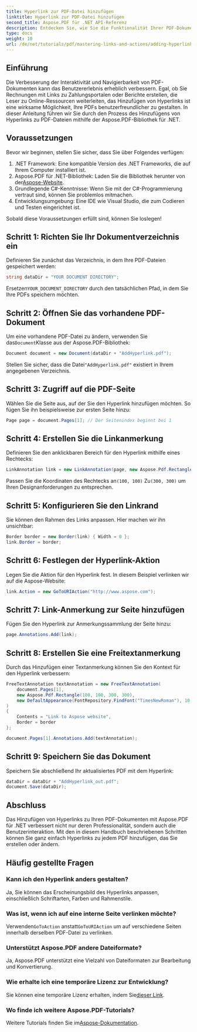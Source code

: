 ```yaml
---
title: Hyperlink zur PDF-Datei hinzufügen
linktitle: Hyperlink zur PDF-Datei hinzufügen
second_title: Aspose.PDF für .NET API-Referenz
description: Entdecken Sie, wie Sie die Funktionalität Ihrer PDF-Dokumente durch das Hinzufügen interaktiver Hyperlinks mit Aspose.PDF für .NET verbessern können. Diese umfassende Anleitung bietet eine Schritt-für-Schritt-Anleitung.
type: docs
weight: 10
url: /de/net/tutorials/pdf/mastering-links-and-actions/adding-hyperlink/
---
```

## Einführung

Die Verbesserung der Interaktivität und Navigierbarkeit von PDF-Dokumenten kann das Benutzererlebnis erheblich verbessern. Egal, ob Sie Rechnungen mit Links zu Zahlungsportalen oder Berichte erstellen, die Leser zu Online-Ressourcen weiterleiten, das Hinzufügen von Hyperlinks ist eine wirksame Möglichkeit, Ihre PDFs benutzerfreundlicher zu gestalten. In dieser Anleitung führen wir Sie durch den Prozess des Hinzufügens von Hyperlinks zu PDF-Dateien mithilfe der Aspose.PDF-Bibliothek für .NET.

## Voraussetzungen

Bevor wir beginnen, stellen Sie sicher, dass Sie über Folgendes verfügen:

1. .NET Framework: Eine kompatible Version des .NET Frameworks, die auf Ihrem Computer installiert ist.
2.  Aspose.PDF für .NET-Bibliothek: Laden Sie die Bibliothek herunter von der[Aspose-Website](https://releases.aspose.com/pdf/net/).
3. Grundlegende C#-Kenntnisse: Wenn Sie mit der C#-Programmierung vertraut sind, können Sie problemlos mitmachen.
4. Entwicklungsumgebung: Eine IDE wie Visual Studio, die zum Codieren und Testen eingerichtet ist.

Sobald diese Voraussetzungen erfüllt sind, können Sie loslegen!

## Schritt 1: Richten Sie Ihr Dokumentverzeichnis ein

Definieren Sie zunächst das Verzeichnis, in dem Ihre PDF-Dateien gespeichert werden:

```csharp
string dataDir = "YOUR DOCUMENT DIRECTORY";
```

 Ersetzen`YOUR_DOCUMENT_DIRECTORY` durch den tatsächlichen Pfad, in dem Sie Ihre PDFs speichern möchten.

## Schritt 2: Öffnen Sie das vorhandene PDF-Dokument

 Um eine vorhandene PDF-Datei zu ändern, verwenden Sie das`Document`Klasse aus der Aspose.PDF-Bibliothek:

```csharp
Document document = new Document(dataDir + "AddHyperlink.pdf");
```

 Stellen Sie sicher, dass die Datei`"AddHyperlink.pdf"` existiert in Ihrem angegebenen Verzeichnis.

## Schritt 3: Zugriff auf die PDF-Seite

Wählen Sie die Seite aus, auf der Sie den Hyperlink hinzufügen möchten. So fügen Sie ihn beispielsweise zur ersten Seite hinzu:

```csharp
Page page = document.Pages[1]; // Der Seitenindex beginnt bei 1
```

## Schritt 4: Erstellen Sie die Linkanmerkung

Definieren Sie den anklickbaren Bereich für den Hyperlink mithilfe eines Rechtecks:

```csharp
LinkAnnotation link = new LinkAnnotation(page, new Aspose.Pdf.Rectangle(100, 100, 300, 300));
```

 Passen Sie die Koordinaten des Rechtecks an`(100, 100)` Zu`(300, 300)` um Ihren Designanforderungen zu entsprechen.

## Schritt 5: Konfigurieren Sie den Linkrand

Sie können den Rahmen des Links anpassen. Hier machen wir ihn unsichtbar:

```csharp
Border border = new Border(link) { Width = 0 };
link.Border = border;
```

## Schritt 6: Festlegen der Hyperlink-Aktion

Legen Sie die Aktion für den Hyperlink fest. In diesem Beispiel verlinken wir auf die Aspose-Website:

```csharp
link.Action = new GoToURIAction("http://www.aspose.com");
```

## Schritt 7: Link-Anmerkung zur Seite hinzufügen

Fügen Sie den Hyperlink zur Anmerkungssammlung der Seite hinzu:

```csharp
page.Annotations.Add(link);
```

## Schritt 8: Erstellen Sie eine Freitextanmerkung

Durch das Hinzufügen einer Textanmerkung können Sie den Kontext für den Hyperlink verbessern:

```csharp
FreeTextAnnotation textAnnotation = new FreeTextAnnotation(
    document.Pages[1], 
    new Aspose.Pdf.Rectangle(100, 100, 300, 300), 
    new DefaultAppearance(FontRepository.FindFont("TimesNewRoman"), 10, Color.Blue)
)
{
    Contents = "Link to Aspose website",
    Border = border
};

document.Pages[1].Annotations.Add(textAnnotation);
```

## Schritt 9: Speichern Sie das Dokument

Speichern Sie abschließend Ihr aktualisiertes PDF mit dem Hyperlink:

```csharp
dataDir = dataDir + "AddHyperlink_out.pdf";
document.Save(dataDir);
```

## Abschluss

Das Hinzufügen von Hyperlinks zu Ihren PDF-Dokumenten mit Aspose.PDF für .NET verbessert nicht nur deren Professionalität, sondern auch die Benutzerinteraktion. Mit den in diesem Handbuch beschriebenen Schritten können Sie ganz einfach Hyperlinks zu jedem PDF hinzufügen, das Sie erstellen oder ändern.

## Häufig gestellte Fragen

### Kann ich den Hyperlink anders gestalten?  
Ja, Sie können das Erscheinungsbild des Hyperlinks anpassen, einschließlich Schriftarten, Farben und Rahmenstile.

### Was ist, wenn ich auf eine interne Seite verlinken möchte?  
 Verwenden`GoToAction` anstatt`GoToURIAction` um auf verschiedene Seiten innerhalb derselben PDF-Datei zu verlinken.

### Unterstützt Aspose.PDF andere Dateiformate?  
Ja, Aspose.PDF unterstützt eine Vielzahl von Dateiformaten zur Bearbeitung und Konvertierung.

### Wie erhalte ich eine temporäre Lizenz zur Entwicklung?  
 Sie können eine temporäre Lizenz erhalten, indem Sie[dieser Link](https://purchase.aspose.com/temporary-license/).

### Wo finde ich weitere Aspose.PDF-Tutorials?  
 Weitere Tutorials finden Sie im[Aspose-Dokumentation](https://reference.aspose.com/pdf/net/).